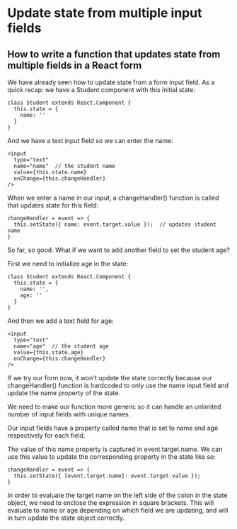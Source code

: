 # Update state from multiple input fields
## How to write a function that updates state from multiple fields in a React form



We have already seen how to update state from a form input field.
As a quick recap: we have a Student component with this initial state:

```
class Student extends React.Component {
  this.state = {
    name: ''
  }
}
```

And we have a text input field so we can enter the name:

```
<input
  type="text"
  name="name"  // the student name
  value={this.state.name}
  onChange={this.changeHandler}
/>
```

When we enter a name in our input, a changeHandler() function is called that updates state for this field:

```
changeHandler = event => {
  this.setState({ name: event.target.value });  // updates student name
}
```

So far, so good.
What if we want to add another field to set the student age?

First we need to initialize age in the state:

```
class Student extends React.Component {
  this.state = {
    name: '',
    age: ''
  }
}
```

And then we add a text field for age:

```
<input
  type="text"
  name="age"  // the student age
  value={this.state.age}
  onChange={this.changeHandler}
/>
```

If we try our form now, it won't update the state correctly because our changeHandler() function is hardcoded to only use the name input field and update the name property of the state.

We need to make our function more generic so it can handle an unlimited number of input fields with unique names.

Our input fields have a property called name that is set to name and age respectively for each field.

The value of this name property is captured in event.target.name.  We can use this value to update the corresponding property in the state like so:

```
changeHandler = event => {
  this.setState({ [event.target.name]: event.target.value });
}
```

In order to evaluate the target name on the left side of the colon in the state object, we need to enclose the expression in square brackets.
This will evaluate to name or age depending on which field we are updating, and will in turn update the state object correctly.

